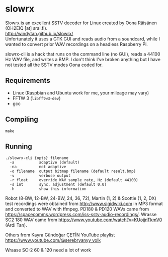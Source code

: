 slowrx
======
Slowrx is an excellent SSTV decoder for Linux created by Oona Räisänen (OH2EIQ [at] sral.fi).<br>
http://windytan.github.io/slowrx/<br>
Unfortunately it uses a GTK GUI and reads audio from a soundcard, while I wanted to convert prior WAV recordings on a headless Raspberry Pi.<br>

slowrx-cli is a hack that runs on the command line (no GUI), reads a 44100 Hz WAV file, and writes a BMP. I don't think I've broken anything but I have not tested all the SSTV modes Oona coded for. 

Requirements
------------
* Linux (Raspbian and Ubuntu work for me, your mileage may vary)
* FFTW 3 (`libfftw3-dev`)
* gcc

Compiling
---------
`make`

Running
-------
`./slowrx-cli {opts} filename`<br>
`  -a           adaptive (default)`<br>
`  -na          not adaptive`<br>
`  -o filename  output bitmap filename (default result.bmp)`<br>
`  -v           verbose output`<br>
`  -r float     override WAV sample rate, Hz (default 44100)`<br>
`  -s int       sync. adjustment (default 0.0)`<br>
`  -h           show this information`<br>



Robot (8-BW, 12-BW, 24-BW, 24, 36, 72), Martin (1, 2) & Scottie (1, 2, DX) test recordings were obtained from http://www.sigidwiki.com in MP3 format and converted to WAV with ffmpeg.
PD180 & PD120 WAVs came from https://spacecomms.wordpress.com/iss-sstv-audio-recordings/.
Wrasse SC2 180 WAV came from https://www.youtube.com/watch?v=KUojjnTkmV0 (Ardi Tan).

Others from Kayra Gündoğar ÇETİN YouTube playlist https://www.youtube.com/@serebryanyy_volk

Wraase SC-2 60 & 120 need a lot of work
